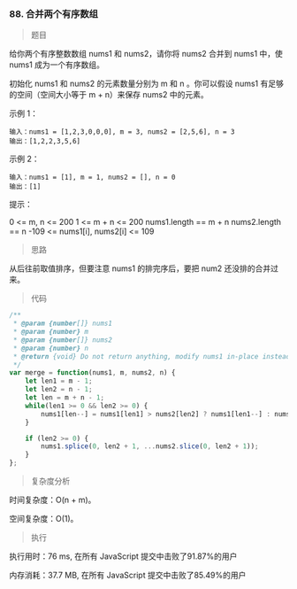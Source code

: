 ### 88. 合并两个有序数组

> 题目

给你两个有序整数数组 nums1 和 nums2，请你将 nums2 合并到 nums1 中，使 nums1 成为一个有序数组。

初始化 nums1 和 nums2 的元素数量分别为 m 和 n 。你可以假设 nums1 有足够的空间（空间大小等于 m + n）来保存 nums2 中的元素。

示例 1：
```
输入：nums1 = [1,2,3,0,0,0], m = 3, nums2 = [2,5,6], n = 3
输出：[1,2,2,3,5,6]
```

示例 2：
```
输入：nums1 = [1], m = 1, nums2 = [], n = 0
输出：[1]
```

提示：

0 <= m, n <= 200
1 <= m + n <= 200
nums1.length == m + n
nums2.length == n
-109 <= nums1[i], nums2[i] <= 109

> 思路

从后往前取值排序，但要注意 nums1 的排完序后，要把 num2 还没排的合并过来。

> 代码

```js
/**
 * @param {number[]} nums1
 * @param {number} m
 * @param {number[]} nums2
 * @param {number} n
 * @return {void} Do not return anything, modify nums1 in-place instead.
 */
var merge = function(nums1, m, nums2, n) {
    let len1 = m - 1;
    let len2 = n - 1;
    let len = m + n - 1;
    while(len1 >= 0 && len2 >= 0) {
        nums1[len--] = nums1[len1] > nums2[len2] ? nums1[len1--] : nums2[len2--];
    }

    if (len2 >= 0) {
        nums1.splice(0, len2 + 1, ...nums2.slice(0, len2 + 1));
    }
};
```

> 复杂度分析

时间复杂度：O(n + m)。

空间复杂度：O(1)。

> 执行

执行用时：76 ms, 在所有 JavaScript 提交中击败了91.87%的用户

内存消耗：37.7 MB, 在所有 JavaScript 提交中击败了85.49%的用户
